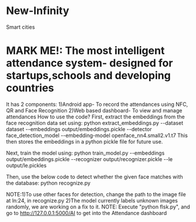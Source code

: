 # New-Infinity
Smart cities
# MARK ME!: The most intelligent attendance system- designed for startups,schools and developing countries

It has 2 components:
          1)Android app- To record the attendances using NFC, QR and Face Recognition
          2)Web based dashboard- To view and manage attendances
How to use the code?
First, extract the embeddings from the face recognition data set using:
python extract_embeddings.py --dataset dataset --embeddings output/embeddings.pickle --detector face_detection_model --embedding-model openface_nn4.small2.v1.t7
This then stores the embeddings in a python pickle file for future use.

Next, train the model using:
python train_model.py --embeddings output/embeddings.pickle --recognizer output/recognizer.pickle --le output/le.pickles

Then, use the below code to detect whether the given face matches with the database:
python recognize.py

NOTE:1)To use other faces for detection, change the path to the image file at ln:24, in recognize.py
     2)The model currently labels unknown images randomly, we are working on a fix to it.
NOTE:
    Execute "python flsk.py", and go to http://127.0.0.1:5000/AI to get into the Attendance dashboard
 
